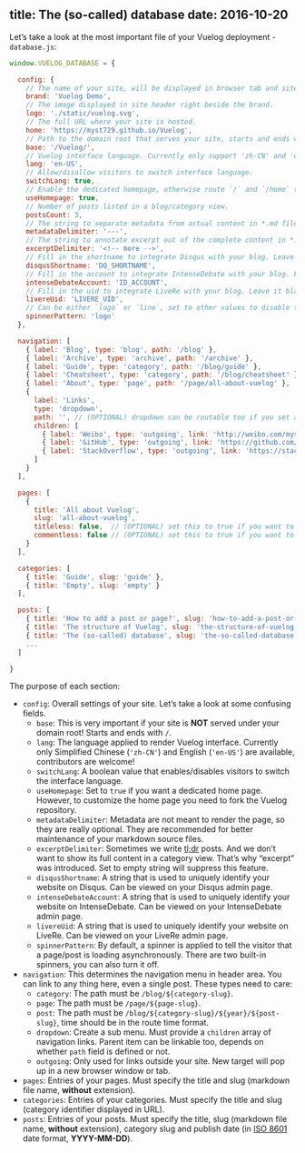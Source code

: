 title: The (so-called) database
date: 2016-10-20
---
Let’s take a look at the most important file of your Vuelog deployment - `database.js`:

```js
window.VUELOG_DATABASE = {

  config: {
    // The name of your site, will be displayed in browser tab and site header.
    brand: 'Vuelog Demo',
    // The image displayed in site header right beside the brand.
    logo: './static/vuelog.svg',
    // The full URL where your site is hosted.
    home: 'https://myst729.github.io/Vuelog',
    // Path to the domain root that serves your site, starts and ends with slash (`/`). Set to `'/'` if your site is under domain root.
    base: '/Vuelog/',
    // Vuelog interface language. Currently only support 'zh-CN' and 'en-US'.
    lang: 'en-US',
    // Allow/disallow visitors to switch interface language.
    switchLang: true,
    // Enable the dedicated homepage, otherwise route `/` and `/home` to `/blog`.
    useHomepage: true,
    // Number of posts listed in a blog/category view.
    postsCount: 3,
    // The string to separate metadata from actual content in *.md files.
    metadataDelimiter: '---',
    // The string to annotate excerpt out of the complete content in *.md files.
    excerptDelimiter: '<!-- more -->',
    // Fill in the shortname to integrate Disqus with your blog. Leave it blank to turn it off.
    disqusShortname: 'DQ_SHORTNAME',
    // Fill in the account to integrate IntenseDebate with your blog. Leave it blank to turn it off.
    intenseDebateAccount: 'ID_ACCOUNT',
    // Fill in the uid to integrate LiveRe with your blog. Leave it blank to turn it off.
    livereUid: 'LIVERE_UID',
    // Can be either `logo` or `line`, set to other values to disable the loading spinner.
    spinnerPattern: 'logo'
  },

  navigation: [
    { label: 'Blog', type: 'blog', path: '/blog' },
    { label: 'Archive', type: 'archive', path: '/archive' },
    { label: 'Guide', type: 'category', path: '/blog/guide' },
    { label: 'Cheatsheet', type: 'category', path: '/blog/cheatsheet' },
    { label: 'About', type: 'page', path: '/page/all-about-vuelog' },
    {
      label: 'Links',
      type: 'dropdown',
      path: '', // (OPTIONAL) dropdown can be routable too if you set a valid route path
      children: [
        { label: 'Weibo', type: 'outgoing', link: 'http://weibo.com/myst729' },
        { label: 'GitHub', type: 'outgoing', link: 'https://github.com/myst729' },
        { label: 'StackOverflow', type: 'outgoing', link: 'https://stackoverflow.com/users/1032492' }
      ]
    }
  ],

  pages: [
    {
      title: 'All about Vuelog',
      slug: 'all-about-vuelog',
      titleless: false,  // (OPTIONAL) set this to true if you want to hide the title in page view (same for post)
      commentless: false // (OPTIONAL) set this to true if you want to disable comments for the particular page (same for post)
    }
  ],

  categories: [
    { title: 'Guide', slug: 'guide' },
    { title: 'Empty', slug: 'empty' }
  ],

  posts: [
    { title: 'How to add a post or page?', slug: 'how-to-add-a-post-or-page', category: 'guide', date: '2016-04-16' },
    { title: 'The structure of Vuelog', slug: 'the-structure-of-vuelog', category: 'guide', date: '2016-04-14' },
    { title: 'The (so-called) database', slug: 'the-so-called-database', category: 'guide', date: '2016-04-12' },
    ...
  ]

}
```

<!-- more -->

The purpose of each section:

- `config`: Overall settings of your site. Let’s take a look at some confusing fields.
  - `base`: This is very important if your site is **NOT** served under your domain root! Starts and ends with `/`.
  - `lang`: The language applied to render Vuelog interface. Currently only Simplified Chinese (`'zh-CN'`) and English (`'en-US'`) are available, contributors are welcome!
  - `switchLang`: A boolean value that enables/disables visitors to switch the interface language.
  - `useHomepage`: Set to `true` if you want a dedicated home page. However, to customize the home page you need to fork the Vuelog repository.
  - `metadataDelimiter`: Metadata are not meant to render the page, so they are really optional. They are recommended for better maintenance of your markdown source files.
  - `excerptDelimiter`: Sometimes we write [tl;dr](http://www.urbandictionary.com/define.php?term=tl%3Bdr) posts. And we don’t want to show its full content in a category view. That’s why “excerpt” was introduced. Set to empty string will suppress this feature.
  - `disqusShortname`: A string that is used to uniquely identify your website on Disqus. Can be viewed on your Disqus admin page.
  - `intenseDebateAccount`: A string that is used to uniquely identify your website on IntenseDebate. Can be viewed on your IntenseDebate admin page.
  - `livereUid`: A string that is used to uniquely identify your website on LiveRe. Can be viewed on your LiveRe admin page.
  - `spinnerPattern`: By default, a spinner is applied to tell the visitor that a page/post is loading asynchronously. There are two built-in spinners, you can also turn it off.
- `navigation`: This determines the navigation menu in header area. You can link to any thing here, even a single post. These types need to care:
  - `category`: The path must be `/blog/${category-slug}`.
  - `page`: The path must be `/page/${page-slug}`.
  - `post`: The path must be `/blog/${category-slug}/${year}/${post-slug}`, time should be in the route time format.
  - `dropdown`: Create a sub menu. Must provide a `children` array of navigation links. Parent item can be linkable too, depends on whether `path` field is defined or not.
  - `outgoing`: Only used for links outside your site. New target will pop up in a new browser window or tab.
- `pages`: Entries of your pages. Must specify the title and slug (markdown file name, **without** extension).
- `categories`: Entries of your categories. Must specify the title and slug (category identifier displayed in URL).
- `posts`: Entries of your posts. Must specify the title, slug (markdown file name, **without** extension), category slug and publish date (in [ISO 8601](http://www.iso.org/iso/home/standards/iso8601.htm) date format, **YYYY-MM-DD**).
